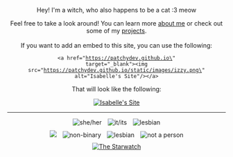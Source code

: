 <div style="text-align:center;">
<p>Hey! I'm a witch, who also happens to be a cat :3 meow</p>
Feel free to take a look around! You can learn more <a href="/about">about me</a> or check out some of my <a href="/projects">projects</a>.
<br></br>
</div>

<div style="text-align: center;">
If you want to add an embed to this site, you can use the following:

<code>&lt;a href=\"https://patchydev.github.io\" target=\"\_blank\"&gt;&lt;img src=\"https://patchydev.github.io/static/images/izzy.png\" alt=\"Isabelle's Site\"/&gt;&lt;/a&gt;</code>

That will look like the following:

<a href="https://patchydev.github.io" target="_blank"><img src="https://patchydev.github.io/static/images/izzy.png" alt="Isabelle's Site"/></a>

</div>

<hr>
<div style="text-align: center;">
  <img src="/images/she_her.png" alt="she/her" style="display: inline-block; margin: 0 5px;">
  <a href="https://lgbtqia.wiki/wiki/Voidpunk" target="_blank"><img src="/images/it_its.png" alt="it/its" style="display: inline-block; margin: 0 5px;"></a>
  <img src="/images/hrt-e2.gif" alt="lesbian" style="display: inline-block; margin: 0 5px;">
</div>

<div style="text-align: center; margin-top: 10px;">
  <a href="https://trans.fish"><img src="/images/trans.png" style="display: inline-block; margin: 0 5px;"></a>
  <img src="/images/enby.png" alt="non-binary" style="display: inline-block; margin: 0 5px;">
  <img src="/images/lesbi.png" alt="lesbian" style="display: inline-block; margin: 0 5px;">
  <img src="/images/nap.png" alt="not a person" style="display: inline-block; margin: 0 5px;">
</div>

<div style="text-align: center; margin-top: 10px;">
  <a href="https://aurakle.dev" target="_blank"><img src="https://aurakle.dev/images/buttons/mine.png" alt="The Starwatch"></a>
</div>
